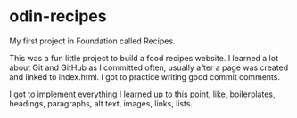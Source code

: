 # odin-recipes
My first project in Foundation called Recipes.

This was a fun little project to build a food recipes website. I learned a lot about Git and GitHub as I committed often, usually after a page was created and linked to index.html. I got to practice writing good commit comments.

I got to implement everything I learned up to this point, like, boilerplates, headings, paragraphs, alt text, images, links, lists.